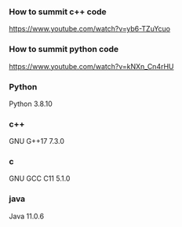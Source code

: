 ### How to summit c++ code
https://www.youtube.com/watch?v=yb6-TZuYcuo

### How to summit python code
https://www.youtube.com/watch?v=kNXn_Cn4rHU

### Python 
Python 3.8.10

### c++
GNU G++17 7.3.0

### c
GNU GCC C11 5.1.0

### java
Java 11.0.6
